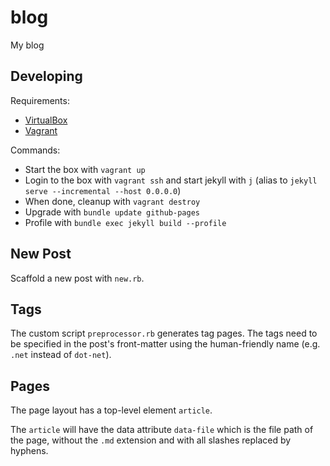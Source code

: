 # blog

My blog

## Developing

Requirements:

- [VirtualBox](https://www.virtualbox.org/)
- [Vagrant](https://www.vagrantup.com/)

Commands:

- Start the box with `vagrant up`
- Login to the box with `vagrant ssh` and start jekyll with `j`
  (alias to `jekyll serve --incremental --host 0.0.0.0`)
- When done, cleanup with `vagrant destroy`
- Upgrade with `bundle update github-pages`
- Profile with `bundle exec jekyll build --profile`

## New Post

Scaffold a new post with `new.rb`.

## Tags

The custom script `preprocessor.rb` generates tag pages. The tags need to be
specified in the post's front-matter using the human-friendly name (e.g. `.net`
instead of `dot-net`).

## Pages

The page layout has a top-level element `article`.

The `article` will have the data attribute `data-file` which is the file path of
the page, without the `.md` extension and with all slashes replaced by hyphens.
